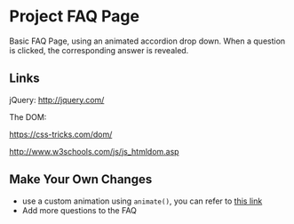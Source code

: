 # Project FAQ Page

Basic FAQ Page, using an animated accordion drop down. When a question is clicked, the corresponding answer is revealed.

## Links

jQuery: http://jquery.com/

The DOM:

https://css-tricks.com/dom/

http://www.w3schools.com/js/js_htmldom.asp

## Make Your Own Changes
* use a custom animation using `animate()`, you can refer to [this link](http://api.jquery.com/animate/)
* Add more questions to the FAQ

